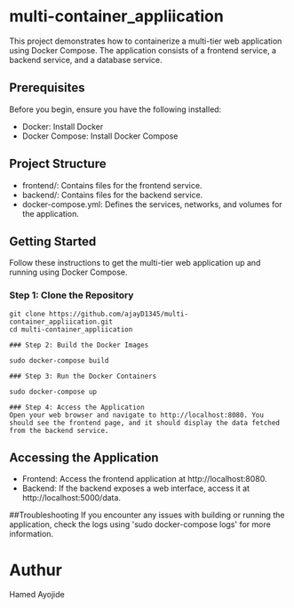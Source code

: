 # multi-container_appliication

This project demonstrates how to containerize a multi-tier web application using Docker Compose. The application consists of a frontend service, a backend service, and a database service.

## Prerequisites
Before you begin, ensure you have the following installed:

- Docker: Install Docker
- Docker Compose: Install Docker Compose

## Project Structure
- frontend/: Contains files for the frontend service.
- backend/: Contains files for the backend service.
- docker-compose.yml: Defines the services, networks, and volumes for the application.

## Getting Started

Follow these instructions to get the multi-tier web application up and running using Docker Compose.

### Step 1: Clone the Repository

```
git clone https://github.com/ajayD1345/multi-container_appliication.git
cd multi-container_appliication

### Step 2: Build the Docker Images

sudo docker-compose build

### Step 3: Run the Docker Containers

sudo docker-compose up

### Step 4: Access the Application
Open your web browser and navigate to http://localhost:8080. You should see the frontend page, and it should display the data fetched from the backend service.
```

## Accessing the Application
- Frontend: Access the frontend application at http://localhost:8080.
- Backend: If the backend exposes a web interface, access it at http://localhost:5000/data.

##Troubleshooting
If you encounter any issues with building or running the application, check the logs using 'sudo docker-compose logs' for more information.

# Authur
Hamed Ayojide

